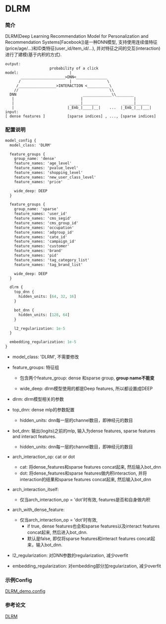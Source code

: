 # DLRM

### 简介

DLRM(Deep Learning Recommendation Model for Personalization and Recommendation Systems\[Facebook\])是一种DNN模型, 支持使用连续值特征(price/age/...)和ID类特征(user_id/item_id/...), 并对特征之间的交互(interaction)进行了建模(基于内积的方式).

```
output:
                    probability of a click
model:                       |
       ____________________>DNN<______________
      /                      |                \
     /_________________>INTERACTION <__________\
    //                                         \\
  DNN                              _____________\\________
   |                              |                       |
   |                         _____|_______           _____|______
   |                        |_Emb_|____|__|    ...  |_Emb_|__|___|
input:
[ dense features ]          [sparse indices] , ..., [sparse indices]
```

### 配置说明

```protobuf
model_config {
  model_class: 'DLRM'

  feature_groups {
    group_name: 'dense'
    feature_names: 'age_level'
    feature_names: 'pvalue_level'
    feature_names: 'shopping_level'
    feature_names: 'new_user_class_level'
    feature_names: 'price'

    wide_deep: DEEP
  }

  feature_groups {
    group_name: 'sparse'
    feature_names: 'user_id'
    feature_names: 'cms_segid'
    feature_names: 'cms_group_id'
    feature_names: 'occupation'
    feature_names: 'adgroup_id'
    feature_names: 'cate_id'
    feature_names: 'campaign_id'
    feature_names: 'customer'
    feature_names: 'brand'
    feature_names: 'pid'
    feature_names: 'tag_category_list'
    feature_names: 'tag_brand_list'

    wide_deep: DEEP
  }

  dlrm {
    top_dnn {
      hidden_units: [64, 32, 16]
    }

    bot_dnn {
      hidden_units: [128, 64]
    }

    l2_regularization: 1e-5
  }

  embedding_regularization: 1e-5
}
```

- model_class: 'DLRM', 不需要修改

- feature_groups: 特征组

  - 包含两个feature_group: dense 和sparse group, **group name不能变**

  - wide_deep: dlrm模型使用的都是Deep features, 所以都设置成DEEP

- dlrm: dlrm模型相关的参数

- top_dnn: dense mlp的参数配置

  - hidden_units: dnn每一层的channel数目，即神经元的数目

- bot_dnn: 输出(logits)之前的mlp, 输入为dense features, sparse features and interact features.

  - hidden_units: dnn每一层的channel数目，即神经元的数目

- arch_interaction_op: cat or dot

  - cat: 将dense_features和sparse features concat起来, 然后输入bot_dnn
  - dot: 将dense_features和sparse features做内积interaction, 并将interaction的结果和sparse features concat起来, 然后输入bot_dnn

- arch_interaction_itself:

  - 仅当arch_interaction_op = 'dot'时有效, features是否和自身做内积

- arch_with_dense_feature:

  - 仅当arch_interaction_op = 'dot'时有效,
    - if true, dense features也会和sparse features以及interact features concat起来, 然后进入bot_dnn.
    - 默认是false, 即仅将sparse features和interact features concat起来，输入bot_dnn.

- l2_regularization: 对DNN参数的regularization, 减少overfit

- embedding_regularization: 对embedding部分加regularization, 减少overfit

### 示例Config

[DLRM_demo.config](https://easyrec.oss-cn-beijing.aliyuncs.com/config/dlrm_on_taobao.config)

### 参考论文

[DLRM](https://arxiv.org/abs/1906.00091)
